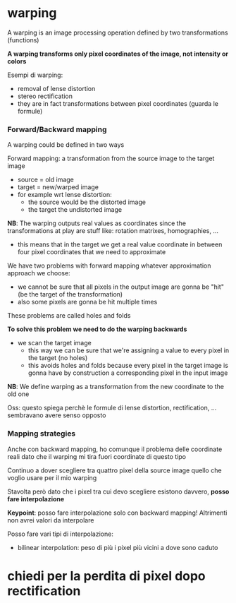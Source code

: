 # warping

A warping is an image processing operation defined by two transformations (functions)

**A warping transforms only pixel coordinates of the image, not intensity or colors**

Esempi di warping:

- removal of lense distortion
- stereo rectification
- they are in fact transformations between pixel coordinates (guarda le formule)

### Forward/Backward mapping

A warping could be defined in two ways

Forward mapping: a transformation from the source image to the target image

- source = old image
- target = new/warped image
- for example wrt lense distortion:
  - the source would be the distorted image
  - the target the undistorted image

**NB**: The warping outputs real values as coordinates since the transformations at play are stuff like: rotation matrixes, homographies, ...

- this means that in the target we get a real value coordinate in between four pixel coordinates that we need to approximate

We have two problems with forward mapping whatever approximation approach we choose:

- we cannot be sure that all pixels in the output image are gonna be "hit" (be the target of the transformation)
- also some pixels are gonna be hit multiple times

These problems are called holes and folds

**To solve this problem we need to do the warping backwards**

- we scan the target image
  - this way we can be sure that we're assigning a value to every pixel in the target (no holes)
  - this avoids holes and folds because every pixel in the target image is gonna have by construction a corresponding pixel in the input image

**NB**: We define warping as a transformation from the new coordinate to the old one

Oss: questo spiega perchè le formule di lense distortion, rectification, ... sembravano avere senso opposto

### Mapping strategies

Anche con backward mapping, ho comunque il problema delle coordinate reali dato che il warping mi tira fuori coordinate di questo tipo

Continuo a dover scegliere tra quattro pixel della source image quello che voglio usare per il mio warping

Stavolta però dato che i pixel tra cui devo scegliere esistono davvero, **posso fare interpolazione**

**Keypoint**: posso fare interpolazione solo con backward mapping! Altrimenti non avrei valori da interpolare

Posso fare vari tipi di interpolazione:

- bilinear interpolation: peso di più i pixel più vicini a dove sono caduto

# chiedi per la perdita di pixel dopo rectification
